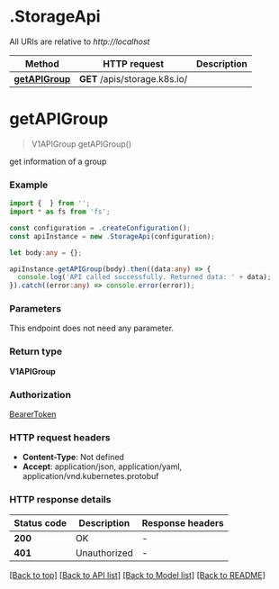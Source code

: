 # .StorageApi

All URIs are relative to *http://localhost*

Method | HTTP request | Description
------------- | ------------- | -------------
[**getAPIGroup**](StorageApi.md#getAPIGroup) | **GET** /apis/storage.k8s.io/ | 


# **getAPIGroup**
> V1APIGroup getAPIGroup()

get information of a group

### Example


```typescript
import {  } from '';
import * as fs from 'fs';

const configuration = .createConfiguration();
const apiInstance = new .StorageApi(configuration);

let body:any = {};

apiInstance.getAPIGroup(body).then((data:any) => {
  console.log('API called successfully. Returned data: ' + data);
}).catch((error:any) => console.error(error));
```


### Parameters
This endpoint does not need any parameter.


### Return type

**V1APIGroup**

### Authorization

[BearerToken](README.md#BearerToken)

### HTTP request headers

 - **Content-Type**: Not defined
 - **Accept**: application/json, application/yaml, application/vnd.kubernetes.protobuf


### HTTP response details
| Status code | Description | Response headers |
|-------------|-------------|------------------|
**200** | OK |  -  |
**401** | Unauthorized |  -  |

[[Back to top]](#) [[Back to API list]](README.md#documentation-for-api-endpoints) [[Back to Model list]](README.md#documentation-for-models) [[Back to README]](README.md)


